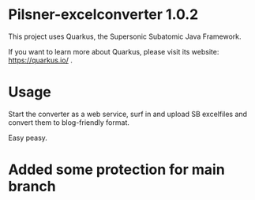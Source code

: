 # Pilsner-excelconverter 1.0.2

This project uses Quarkus, the Supersonic Subatomic Java Framework.

If you want to learn more about Quarkus, please visit its website: https://quarkus.io/ .

# Usage

Start the converter as a web service, surf in and upload SB excelfiles
and convert them to blog-friendly format.

Easy peasy.

# Added some protection for main branch
